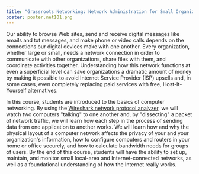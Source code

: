 ```yaml
---
title: "Grassroots Networking: Network Administration for Small Organizations/Home Organizations"
poster: poster.net101.png
---
```


Our ability to browse Web sites, send and receive digital messages like emails and txt messages, and make phone or video calls depends on the connections our digital devices make with one another. Every organization, whether large or small, needs a network connection in order to communicate with other organizations, share files with them, and coordinate activities together. Understanding how this network functions at even a superficial level can save organizations a dramatic amount of money by making it possible to avoid Internet Service Provider (ISP) upsells and, in some cases, even completely replacing paid services with free, Host-It-Yourself alternatives.

In this course, students are introduced to the basics of computer networking. By using the [Wireshark network protocol analyzer](https://wireshark.org/), we will watch two computers "talking" to one another and, by "dissecting" a packet of network traffic, we will learn how each step in the process of sending data from one application to another works. We will learn how and why the physical layout of a computer network affects the privacy of your and your organization's information, how to configure computers and routers in your home or office securely, and how to calculate bandwidth needs for groups of users. By the end of this course, students will have the ability to set up, maintain, and monitor small local-area and Internet-connected networks, as well as a foundational understanding of how the Internet really works.
